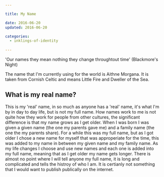 ```yaml
---

title: My Name

date: 2016-06-20
updated: 2016-06-20

categories: 
  - inklings-of-identity
  
---
```


'Our names they mean nothing they change throughtout time' (Blackmore's Night)

The name that I'm currently using for the world is Aithne Morgana. It is taken from Cornish Celtic and means Little Fire and Dweller of the Sea.

## What is my real name?

This is my 'real' name, in so much as anyone has a 'real' name, it's what I'm by in day to day life, but is not my full name. How names work to me is not quite how they work for people from other cultures, the significant difference is that my name grows as I get older. When I was born I was given a given name (the one my parents gave me) and a family name (the one the my parents share). For a while this was my full name, but as I got older I chose a new name for myself that was approperiate for the time, this was added to my name in between my given name and my family name. As my life changes I choose and use new names and each one is added into my full name, meaning that as I get older my name gets longer. There is almost no point where I will tell anyone my full name, it is long and complicated and tells the histroy of who I am. It is certianly not something that I would want to publish publically on the internet.
